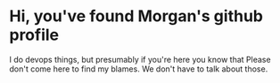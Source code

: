 # Hi, you've found Morgan's github profile

I do devops things, but presumably if you're here you know that
Please don't come here to find my blames. We don't have to talk about those.

